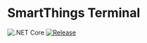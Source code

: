 # SmartThings Terminal

![.NET Core](https://github.com/daltskin/SmartThingsTerminal/workflows/.NET%20Core/badge.svg)
[![Release](https://img.shields.io/github/release/daltskin/SmartThingsTerminal.svg?style=flat-square)](https://github.com/daltskin/SmartThingsTerminal/releases/latest)